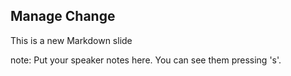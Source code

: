 ##  Manage Change

This is a new Markdown slide

note:
    Put your speaker notes here.
    You can see them pressing 's'.
